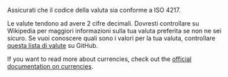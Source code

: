 Assicurati che il codice della valuta sia conforme a ISO 4217.

Le valute tendono ad avere 2 cifre decimali. Dovresti controllare su Wikipedia per maggiori informazioni sulla tua valuta preferita se non ne sei sicuro. Se vuoi conoscere quali sono i valori per la tua valuta, controllare [questa lista di valute](https://github.com/xsolla/currency-format/blob/master/currency-format.json) su GitHub.

If you want to read more about currencies, check out the [official documentation on currencies](https://firefly-iii.readthedocs.io/en/latest/concepts/currencies.html).